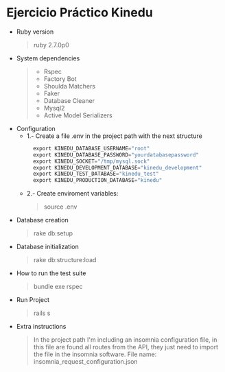 # Ejercicio Práctico Kinedu

- Ruby version
  > ruby 2.7.0p0
- System dependencies
  > - Rspec
  > - Factory Bot
  > - Shoulda Matchers
  > - Faker
  > - Database Cleaner
  > - Mysql2
  > - Active Model Serializers
- Configuration
  - 1.- Create a file .env in the project path with the next structure
    ```v
      export KINEDU_DATABASE_USERNAME="root"
      export KINEDU_DATABASE_PASSWORD="yourdatabasepassword"
      export KINEDU_SOCKET="/tmp/mysql.sock"
      export KINEDU_DEVELOPMENT_DATABASE="kinedu_development"
      export KINEDU_TEST_DATABASE="kinedu_test"
      export KINEDU_PRODUCTION_DATABASE="kinedu"
    ```
  - 2.- Create enviroment variables:
    > source .env
- Database creation
  > rake db:setup
- Database initialization
  > rake db:structure:load
- How to run the test suite
  > bundle exe rspec
- Run Project
  > rails s
- Extra instructions
  > In the project path I'm including an insomnia configuration file, in this file are found all routes from the API, they just need to import the file in the insomnia software. File name: insomnia_request_configuration.json
